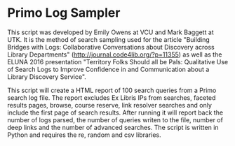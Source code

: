 # Primo Log Sampler
This script was developed by Emily Owens at VCU and Mark Baggett at UTK. It is the method of search sampling used for the article "Building Bridges with Logs: Collaborative Conversations about Discovery across Library Departments" (http://journal.code4lib.org/?p=11355) as well as the ELUNA 2016 presentation "Territory Folks Should all be Pals: Qualitative Use of Search Logs to Improve Confidence in and Communication about a Library Discovery Service".

This script will create a HTML report of 100 search queries from a Primo search log file. The report excludes Ex Libris IPs from searches, faceted results pages, browse, course reserve, link resolver searches and only include the first page of search results. After running it will report back the number of logs parsed, the number of queries writen to the file, number of deep links and the number of advanced searches. The script is written in Python and requires the re, random and csv libraries.
